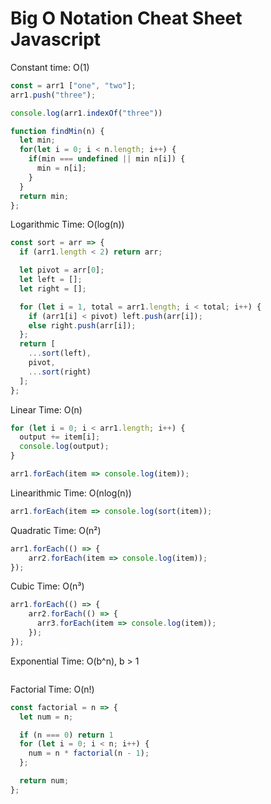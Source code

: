 # Big O Notation Cheat Sheet Javascript

Constant time: O(1)
```javascript
const = arr1 ["one", "two"];
arr1.push("three");
```
```javascript
console.log(arr1.indexOf("three"))
```
```javascript
function findMin(n) {
  let min;
  for(let i = 0; i < n.length; i++) {
    if(min === undefined || min n[i]) {
      min = n[i];
    }
  }
  return min;
};
```
Logarithmic Time: O(log(n))
```javascript
const sort = arr => {
  if (arr1.length < 2) return arr;

  let pivot = arr[0];
  let left = [];
  let right = [];

  for (let i = 1, total = arr1.length; i < total; i++) {
    if (arr1[i] < pivot) left.push(arr[i]);
    else right.push(arr[i]);
  };
  return [
    ...sort(left),
    pivot,
    ...sort(right)
  ];
};
```
Linear Time: O(n)
```javascript
for (let i = 0; i < arr1.length; i++) {
  output += item[i];
  console.log(output);
}
```
```javascript
arr1.forEach(item => console.log(item));
```
Linearithmic Time: O(nlog(n))
```javascript
arr1.forEach(item => console.log(sort(item));
```
Quadratic Time: O(n²)
```javascript
arr1.forEach(() => {
    arr2.forEach(item => console.log(item));
});
```
Cubic Time: O(n³)
```javascript
arr1.forEach(() => {
    arr2.forEach(() => {
      arr3.forEach(item => console.log(item));
    });
});
```
Exponential Time: O(b^n), b > 1
```javascript

```
Factorial Time: O(n!)
```javascript
const factorial = n => {
  let num = n;

  if (n === 0) return 1
  for (let i = 0; i < n; i++) {
    num = n * factorial(n - 1);
  };

  return num;
};

```
